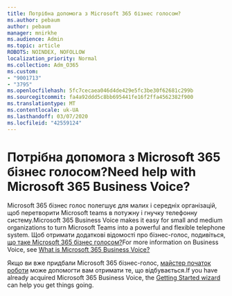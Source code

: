 ```yaml
---
title: Потрібна допомога з Microsoft 365 бізнес голосом?
ms.author: pebaum
author: pebaum
manager: mnirkhe
ms.audience: Admin
ms.topic: article
ROBOTS: NOINDEX, NOFOLLOW
localization_priority: Normal
ms.collection: Adm_O365
ms.custom:
- "9001713"
- "3795"
ms.openlocfilehash: 5fc7cecaea046d4de429e5fc3be30f62681c299b
ms.sourcegitcommit: fa4a92ddd5c8bb695441fe16f2ffa4562382f900
ms.translationtype: MT
ms.contentlocale: uk-UA
ms.lasthandoff: 03/07/2020
ms.locfileid: "42559124"
---
```

# <a name="need-help-with-microsoft-365-business-voice"></a><span data-ttu-id="81b6d-102">Потрібна допомога з Microsoft 365 бізнес голосом?</span><span class="sxs-lookup"><span data-stu-id="81b6d-102">Need help with Microsoft 365 Business Voice?</span></span>

<span data-ttu-id="81b6d-103">Microsoft 365 бізнес голос полегшує для малих і середніх організацій, щоб перетворити Microsoft teams в потужну і гнучку телефонну систему.</span><span class="sxs-lookup"><span data-stu-id="81b6d-103">Microsoft 365 Business Voice makes it easy for small and medium organizations to turn Microsoft Teams into a powerful and flexible telephone system.</span></span> <span data-ttu-id="81b6d-104">Щоб отримати додаткові відомості про бізнес-голос, подивіться, [що таке Microsoft 365 бізнес голосом?](https://docs.microsoft.com/microsoftteams/business-voice/whats-business-voice)</span><span class="sxs-lookup"><span data-stu-id="81b6d-104">For more information on Business Voice, see [What is Microsoft 365 Business Voice?](https://docs.microsoft.com/microsoftteams/business-voice/whats-business-voice)</span></span>

<span data-ttu-id="81b6d-105">Якщо ви вже придбали Microsoft 365 бізнес-голос, [майстер початок роботи](https://docs.microsoft.com/en-us/microsoftteams/business-voice/use-getting-started-wizard) може допомогти вам отримати те, що відбувається.</span><span class="sxs-lookup"><span data-stu-id="81b6d-105">If you have already acquired Microsoft 365 Business Voice, the [Getting Started wizard](https://docs.microsoft.com/en-us/microsoftteams/business-voice/use-getting-started-wizard) can help you get things going.</span></span> 
